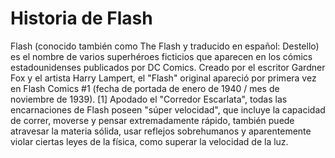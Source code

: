 # Historia de Flash


Flash (conocido también como The Flash y traducido en español: Destello) es el nombre de varios superhéroes ficticios que 
aparecen en los cómics estadounidenses publicados por DC Comics. Creado por el escritor Gardner Fox y el artista Harry Lampert, 
el "Flash" original apareció por primera vez en Flash Comics #1 (fecha de portada de enero de 1940 / mes de noviembre de 1939).
[1]​ Apodado el "Corredor Escarlata", todas las encarnaciones de Flash poseen "súper velocidad", que incluye la capacidad de correr,
moverse y pensar extremadamente rápido, también puede atravesar la materia sólida, usar reflejos sobrehumanos y aparentemente violar ciertas leyes de la física, como superar la velocidad de la luz.
